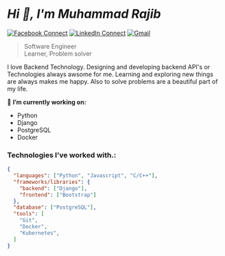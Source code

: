# *Hi 👋, I'm Muhammad Rajib*

[![Facebook Connect](https://img.shields.io/badge/Facebook-1877F2?style=for-the-badge&logo=facebook&logoColor=white)](https://www.facebook.com/muhammadrajib8521/)
[![LinkedIn Connect](https://img.shields.io/badge/LinkedIn-0077B5?style=for-the-badge&logo=linkedin&logoColor=white)](https://www.linkedin.com/in/mohammad-rajib-5369921b7/)
[![Gmail](https://img.shields.io/badge/Gmail-D14836?style=for-the-badge&logo=gmail&logoColor=white)](mailto:rajibhossain8521@gmail.com?subject=From%20GitHub&&body=Hi,%20there.%20Found%20you%20on%20GitHub!%20Let's%20talk%20about...)

> Software Engineer <br/>
> Learner, Problem solver

I love Backend Technology. Designing and developing backend API's or Technologies always awsome for me. Learning and exploring new things are always makes me happy. Also to solve problems are a beautiful part of my life.

🔭 <b>I’m currently working on:</b>
  - Python
  - Django
  - PostgreSQL
  - Docker

### Technologies I've worked with.:

```json
{
  "languages": ["Python", "Javascript", "C/C++"],
  "frameworks/libraries": {
    "backend": ["Django"],
    "frontend": ["Bootstrap"]
  },
  "database": ["PostgreSQL"],
  "tools": [
    "Git",
    "Docker",
    "Kubernetes",
  ]
}
```
